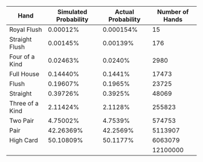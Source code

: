 | Hand            | Simulated Probability | Actual Probability | Number of Hands   |
| --------------- | --------------------- | ------------------ | ----------------- |
| Royal Flush     | 0.00012%              | 0.000154%          | 15                |
| Straight Flush  | 0.00145%              | 0.00139%	         | 176               |
| Four of a Kind  | 0.02463%              | 0.0240%            | 2980              |
| Full House      | 0.14440%              | 0.1441%            | 17473             |
| Flush           | 0.19607%              | 0.1965%            | 23725             |
| Straight        | 0.39726%              | 0.3925%            | 48069             |
| Three of a Kind | 2.11424%              | 2.1128%            | 255823            |
| Two Pair        | 4.75002%              | 4.7539%            | 574753            |
| Pair            | 42.26369%             | 42.2569%           | 5113907           |
| High Card       | 50.10809%             | 50.1177%           | 6063079           |
|                 |                       |                    | 12100000          |
